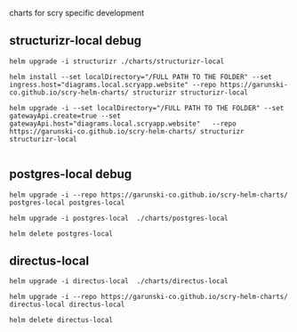 charts for scry specific development


## structurizr-local debug

```
helm upgrade -i structurizr ./charts/structurizr-local

helm install --set localDirectory="/FULL PATH TO THE FOLDER" --set ingress.host="diagrams.local.scryapp.website" --repo https://garunski-co.github.io/scry-helm-charts/ structurizr structurizr-local 

helm upgrade -i --set localDirectory="/FULL PATH TO THE FOLDER" --set gatewayApi.create=true --set gatewayApi.host="diagrams.local.scryapp.website"   --repo https://garunski-co.github.io/scry-helm-charts/ structurizr structurizr-local 


```

## postgres-local debug
```
helm upgrade -i --repo https://garunski-co.github.io/scry-helm-charts/ postgres-local postgres-local 
```

```
helm upgrade -i postgres-local  ./charts/postgres-local 
```

```
helm delete postgres-local
```

## directus-local 


```
helm upgrade -i directus-local  ./charts/directus-local 
```

```
helm upgrade -i --repo https://garunski-co.github.io/scry-helm-charts/ directus-local directus-local 
```

```
helm delete directus-local
```

